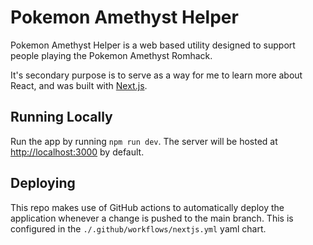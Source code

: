 # Pokemon Amethyst Helper

Pokemon Amethyst Helper is a web based utility designed to support people playing the Pokemon Amethyst Romhack.

It's secondary purpose is to serve as a way for me to learn more about React, and was built with [Next.js](https://nextjs.org).

## Running Locally

Run the app by running `npm run dev`. The server will be hosted at [http://localhost:3000](http://localhost:3000) by default.

## Deploying

This repo makes use of GitHub actions to automatically deploy the application whenever a change is pushed to the main branch. This is configured in the `./.github/workflows/nextjs.yml` yaml chart.
